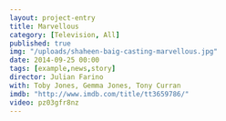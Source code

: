 ```yaml
---
layout: project-entry
title: Marvellous
category: [Television, All]
published: true
img: "/uploads/shaheen-baig-casting-marvellous.jpg"
date: 2014-09-25 00:00
tags: [example,news,story]
director: Julian Farino
with: Toby Jones, Gemma Jones, Tony Curran 
imdb: "http://www.imdb.com/title/tt3659786/"
video: pz03gfr8nz
---
```



